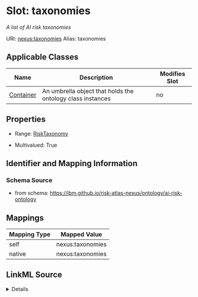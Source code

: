 

# Slot: taxonomies


_A list of AI risk taxonomies_





URI: [nexus:taxonomies](https://ibm.github.io/risk-atlas-nexus/ontology/taxonomies)
Alias: taxonomies

<!-- no inheritance hierarchy -->





## Applicable Classes

| Name | Description | Modifies Slot |
| --- | --- | --- |
| [Container](Container.md) | An umbrella object that holds the ontology class instances |  no  |







## Properties

* Range: [RiskTaxonomy](RiskTaxonomy.md)

* Multivalued: True





## Identifier and Mapping Information







### Schema Source


* from schema: https://ibm.github.io/risk-atlas-nexus/ontology/ai-risk-ontology




## Mappings

| Mapping Type | Mapped Value |
| ---  | ---  |
| self | nexus:taxonomies |
| native | nexus:taxonomies |




## LinkML Source

<details>
```yaml
name: taxonomies
description: A list of AI risk taxonomies
from_schema: https://ibm.github.io/risk-atlas-nexus/ontology/ai-risk-ontology
rank: 1000
alias: taxonomies
owner: Container
domain_of:
- Container
range: RiskTaxonomy
multivalued: true
inlined: true
inlined_as_list: true

```
</details>
